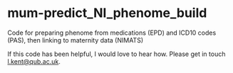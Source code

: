 # mum-predict_NI_phenome_build
Code for preparing phenome from medications (EPD) and ICD10 codes (PAS), then linking to maternity data (NIMATS)

If this code has been helpful, I would love to hear how. Please get in touch l.kent@qub.ac.uk.
